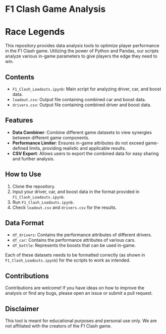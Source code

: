 # F1 Clash Game Analysis
# Race Legends


This repository provides data analysis tools to optimize player performance in the F1 Clash game. Utilizing the power of Python and Pandas, our scripts analyze various in-game parameters to give players the edge they need to win.

## Contents

- `F1_Clash_Loadouts.ipynb`: Main script for analyzing driver, car, and boost data.
- `loadout.csv`: Output file containing combined car and boost data.
- `drivers.csv`: Output file containing combined driver and boost data.

## Features

- **Data Combiner**: Combine different game datasets to view synergies between different game components.
- **Performance Limiter**: Ensures in-game attributes do not exceed game-defined limits, providing realistic and applicable results.
- **CSV Export**: Allows users to export the combined data for easy sharing and further analysis.

## How to Use

1. Clone the repository.
2. Input your driver, car, and boost data in the format provided in `F1_Clash_Loadouts.ipynb`.
3. Run `F1_Clash_Loadouts.ipynb`.
4. Check `loadout.csv` and `drivers.csv` for the results.

## Data Format

- `df_drivers`: Contains the performance attributes of different drivers.
- `df_car`: Contains the performance attributes of various cars.
- `df_bottle`: Represents the boosts that can be used in-game.

Each of these datasets needs to be formatted correctly (as shown in `F1_Clash_Loadouts.ipynb`) for the scripts to work as intended.

## Contributions

Contributions are welcome! If you have ideas on how to improve the analysis or find any bugs, please open an issue or submit a pull request.

## Disclaimer

This tool is meant for educational purposes and personal use only. We are not affiliated with the creators of the F1 Clash game.
